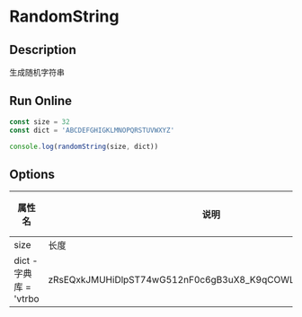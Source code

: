 # RandomString

## Description
生成随机字符串

## Run Online

<RunCode symbolize="random-string-ASz0-qsS" :language="ts" :dependency="`
function randomString(size?: number, dict?: string): string {
  size = size || 16
  dict = dict || 'vtrbo-zRsEQxkJMUHiDlpST74wG512nF0c6gB3uX8_K9qCOWLNjPaYmhAZVdyIfe'
  let id = ''
  let i = size
  const length = dict.length
  while (i--)
    id += dict[(Math.random() * length) | 0]
  return id
}`">

```ts
const size = 32
const dict = 'ABCDEFGHIGKLMNOPQRSTUVWXYZ'

console.log(randomString(size, dict))
```

</RunCode>

## Options

<div class="utils-table">

| 属性名 | 说明 | 类型 | 默认值 |
| --- | --- | --- | --- |
| size | 长度 | number | 16 |
| dict - 字典库 = 'vtrbo | zRsEQxkJMUHiDlpST74wG512nF0c6gB3uX8_K9qCOWLNjPaYmhAZVdyIfe' | string | - |

</div>